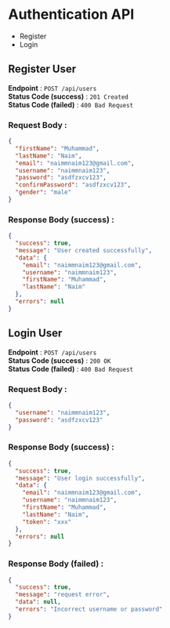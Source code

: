 # Authentication API
- Register
- Login

## Register User

**Endpoint** : `POST /api/users`  
**Status Code (success)** : `201 Created`  
**Status Code (failed)** : `400 Bad Request`

### Request Body :

```json
{
  "firstName": "Muhammad",
  "lastName": "Naim",
  "email": "naimmnaim123@gmail.com",
  "username": "naimmnaim123",
  "password": "asdfzxcv123",
  "confirmPassword": "asdfzxcv123",
  "gender": "male"
}
```

### Response Body (success) :

```json
{
  "success": true,
  "message": "User created successfully",
  "data": {
    "email": "naimmnaim123@gmail.com",
    "username": "naimmnaim123",
    "firstName": "Muhammad",
    "lastName": "Naim"
  },
  "errors": null
}
```

## Login User

**Endpoint** : `POST /api/users`  
**Status Code (success)** : `200 OK`  
**Status Code (failed)** : `400 Bad Request`

### Request Body :

```json
{
  "username": "naimmnaim123",
  "password": "asdfzxcv123"
}
```

### Response Body (success) :

```json
{
  "success": true,
  "message": "User login successfully",
  "data": {
    "email": "naimmnaim123@gmail.com",
    "username": "naimmnaim123",
    "firstName": "Muhammad",
    "lastName": "Naim",
    "token": "xxx"
  },
  "errors": null
}
```

### Response Body (failed) :

```json
{
  "success": true,
  "message": "request error",
  "data": null,
  "errors": "Incorrect username or password"
}
```